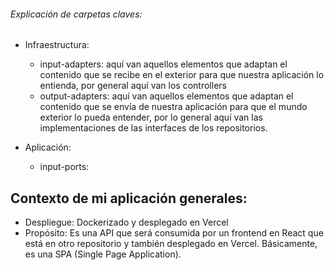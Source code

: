 ###### Explicación de carpetas claves:

- Infraestructura:
	- input-adapters: aquí van aquellos elementos que adaptan el contenido que se recibe en el exterior para que nuestra aplicación lo entienda, por general aquí van los controllers
	- output-adapters: aquí van aquellos elementos que adaptan el contenido que se envía de nuestra aplicación para que el mundo exterior lo pueda entender, por lo general aquí van las implementaciones de las interfaces de los repositorios.
	
- Aplicación: 
	- input-ports:


## Contexto de mi aplicación generales:

- Despliegue: Dockerizado y desplegado en Vercel
- Propósito: Es una API que será consumida por un frontend en React que está en otro repositorio y también desplegado en Vercel. Básicamente, es una SPA (Single Page Application).